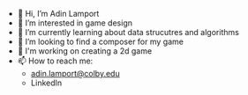 - 👋 Hi, I’m Adin Lamport
- 👀 I’m interested in game design
- 🌱 I’m currently learning about data strucutres and algorithms
- 🎼 I’m looking to find a composer for my game
- 🎯 I'm working on creating a 2d game
- 📫 How to reach me:
  - adin.lamport@colby.edu
  - LinkedIn

